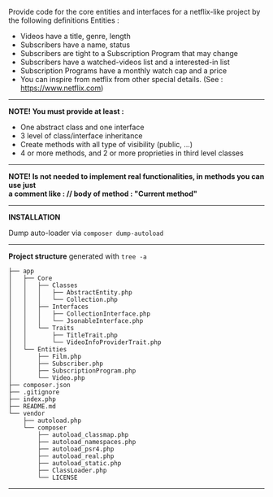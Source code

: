Provide code for the core entities and interfaces for a netflix-like project by the following definitions
Entities :

* Videos have a title, genre, length
* Subscribers have a name, status
* Subscribers are tight to a Subscription Program that may change
* Subscribers have a watched-videos list and a interested-in list
* Subscription Programs have a monthly watch cap and a price
* You can inspire from netflix from other special details. (See : https://www.netflix.com)

---------

**NOTE! You must provide at least :**

* One abstract class and one interface
* 3 level of class/interface inheritance 
* Create methods with all type of visibility (public, ...) 
* 4 or more methods, and 2 or more proprieties in third level classes

---------

**NOTE! Is not needed to implement real functionalities, in methods you can use just  
a comment like : // body of method : "Current method"**

---------
**INSTALLATION**

Dump auto-loader via `composer dump-autoload`

---------
**Project structure** generated with `tree -a`
```
├── app
│   ├── Core
│   │   ├── Classes
│   │   │   ├── AbstractEntity.php
│   │   │   └── Collection.php
│   │   ├── Interfaces
│   │   │   ├── CollectionInterface.php
│   │   │   └── JsonableInterface.php
│   │   └── Traits
│   │       ├── TitleTrait.php
│   │       └── VideoInfoProviderTrait.php
│   └── Entities
│       ├── Film.php
│       ├── Subscriber.php
│       ├── SubscriptionProgram.php
│       └── Video.php
├── composer.json
├── .gitignore
├── index.php
├── README.md
└── vendor
    ├── autoload.php
    └── composer
        ├── autoload_classmap.php
        ├── autoload_namespaces.php
        ├── autoload_psr4.php
        ├── autoload_real.php
        ├── autoload_static.php
        ├── ClassLoader.php
        └── LICENSE

```
---------
